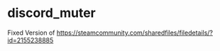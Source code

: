 # discord_muter
 Fixed Version of https://steamcommunity.com/sharedfiles/filedetails/?id=2155238885
